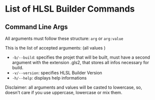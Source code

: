 # List of HLSL Builder Commands

## Command Line Args

All arguments must follow these structure: `arg` or `arg:value`

This is the list of accepted arguments: (all values )

* `-b/--build`: specifies the projet that will be built, must have a second argument with the extension .gls2, that stores all infos necessary for build.
* `-v/--version`: specifies HLSL Builder Version
* `-h/--help`: displays help informations

Disclaimer: all arguments and values will be casted to lowercase, so, doesn't care if you use uppercase, lowercase or mix them.
